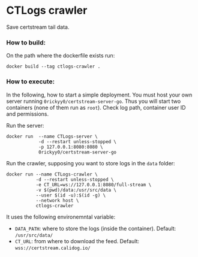 CTLogs crawler
==============

Save certstream tail data.

### How to build:

On the path where the dockerfile exists run:

```
docker build --tag ctlogs-crawler .
```

### How to execute:

In the following, how to start a simple deployment.
You must host your own server running `0rickyy0/certstream-server-go`.
Thus you will start two containers (none of them run as `root`).
Check log path, container user ID and permissions.

Run the server:

```
docker run  --name CTLogs-server \
            -d --restart unless-stopped \
            -p 127.0.0.1:8080:8080 \
            0rickyy0/certstream-server-go
```

Run the crawler, supposing you want to store logs in the `data` folder:

```
docker run --name CTLogs-crawler \
           -d --restart unless-stopped \
           -e CT_URL=ws://127.0.0.1:8080/full-stream \
           -v $(pwd)/data:/usr/src/data \
           --user $(id -u):$(id -g) \
           --network host \
           ctlogs-crawler
```

It uses the following environemntal variable:

- `DATA_PATH`: where to store the logs (inside the container). Default: `/usr/src/data/`
- `CT_URL`: from where to download the feed. Default: `wss://certstream.calidog.io/`
